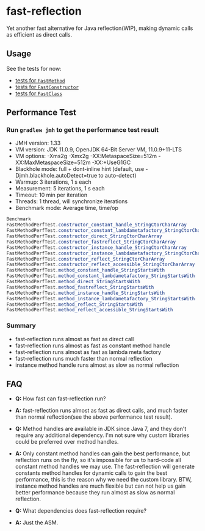 # fast-reflection
Yet another fast alternative for Java reflection(WIP), making dynamic calls as efficient as direct calls.

## Usage
See the tests for now:
* [tests for `FastMethod`](https://github.com/danielsun1106/fast-reflection/blob/main/src/test/java/me/sunlan/fastreflection/FastMethodTest.java)
* [tests for `FastConstructor`](https://github.com/danielsun1106/fast-reflection/blob/main/src/test/java/me/sunlan/fastreflection/FastConstructorTest.java)
* [tests for `FastClass`](https://github.com/danielsun1106/fast-reflection/blob/main/src/test/java/me/sunlan/fastreflection/FastClassTest.java)

## Performance Test
### Run `gradlew jmh` to get the performance test result

* JMH version: 1.33
* VM version: JDK 11.0.9, OpenJDK 64-Bit Server VM, 11.0.9+11-LTS
* VM options: -Xms2g -Xmx2g -XX:MetaspaceSize=512m -XX:MaxMetaspaceSize=512m -XX:+UseG1GC
* Blackhole mode: full + dont-inline hint (default, use -Djmh.blackhole.autoDetect=true to auto-detect)
* Warmup: 3 iterations, 1 s each
* Measurement: 5 iterations, 1 s each
* Timeout: 10 min per iteration
* Threads: 1 thread, will synchronize iterations
* Benchmark mode: Average time, time/op

```java
Benchmark                                                                      Mode  Cnt   Score   Error  Units
FastMethodPerfTest.constructor_constant_handle_StringCtorCharArray             avgt   15  12.329 ± 0.181  ns/op
FastMethodPerfTest.constructor_constant_lambdametafactory_StringCtorCharArray  avgt   15  12.304 ± 0.134  ns/op
FastMethodPerfTest.constructor_direct_StringCtorCharArray                      avgt   15  12.390 ± 0.211  ns/op
FastMethodPerfTest.constructor_fastreflect_StringCtorCharArray                 avgt   15  14.696 ± 0.263  ns/op
FastMethodPerfTest.constructor_instance_handle_StringCtorCharArray             avgt   15  17.857 ± 0.432  ns/op
FastMethodPerfTest.constructor_instance_lambdametafactory_StringCtorCharArray  avgt   15  13.671 ± 0.188  ns/op
FastMethodPerfTest.constructor_reflect_StringCtorCharArray                     avgt   15  18.692 ± 0.238  ns/op
FastMethodPerfTest.constructor_reflect_accessible_StringCtorCharArray          avgt   15  16.860 ± 1.800  ns/op
FastMethodPerfTest.method_constant_handle_StringStartsWith                     avgt   15   3.461 ± 0.027  ns/op
FastMethodPerfTest.method_constant_lambdametafactory_StringStartsWith          avgt   15   3.745 ± 0.280  ns/op
FastMethodPerfTest.method_direct_StringStartsWith                              avgt   15   3.307 ± 0.162  ns/op
FastMethodPerfTest.method_fastreflect_StringStartsWith                         avgt   15   3.460 ± 0.043  ns/op
FastMethodPerfTest.method_instance_handle_StringStartsWith                     avgt   15  11.531 ± 0.329  ns/op
FastMethodPerfTest.method_instance_lambdametafactory_StringStartsWith          avgt   15   3.967 ± 0.092  ns/op
FastMethodPerfTest.method_reflect_StringStartsWith                             avgt   15  11.701 ± 0.481  ns/op
FastMethodPerfTest.method_reflect_accessible_StringStartsWith                  avgt   15  10.722 ± 0.695  ns/op
```

### Summary
* fast-reflection runs almost as fast as direct call
* fast-reflection runs almost as fast as constant method handle
* fast-reflection runs almost as fast as lambda meta factory
* fast-reflection runs much faster than normal reflection
* instance method handle runs almost as slow as normal reflection

## FAQ
* **Q:** How fast can fast-reflection run?
* **A:** fast-reflection runs almost as fast as direct calls, and much faster than normal reflection(see the above performance test result).

* **Q:** Method handles are available in JDK since Java 7, and they don't require any additional dependency. I'm not sure why custom libraries could be preferred over method handles.
* **A:** Only constant method handles can gain the best performance, but reflection runs on the fly, so it's impossible for us to hard-code all constant method handles we may use. The fast-reflection will generate constants method handles for dynamic calls to gain the best performance, this is the reason why we need the custom library. BTW, instance method handles are much flexible but can not help us gain better performance because they run almost as slow as normal reflection.

* **Q:** What dependencies does fast-reflection require?
* **A:** Just the ASM.
